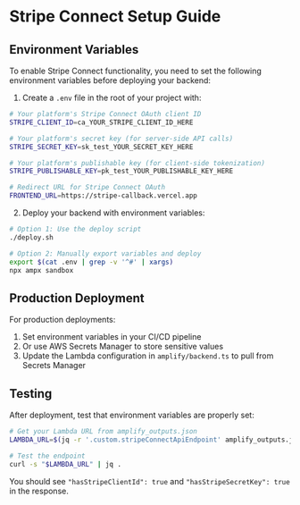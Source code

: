 # Stripe Connect Setup Guide

## Environment Variables

To enable Stripe Connect functionality, you need to set the following environment variables before deploying your backend:

1. Create a `.env` file in the root of your project with:

```bash
# Your platform's Stripe Connect OAuth client ID
STRIPE_CLIENT_ID=ca_YOUR_STRIPE_CLIENT_ID_HERE

# Your platform's secret key (for server-side API calls)
STRIPE_SECRET_KEY=sk_test_YOUR_SECRET_KEY_HERE

# Your platform's publishable key (for client-side tokenization)
STRIPE_PUBLISHABLE_KEY=pk_test_YOUR_PUBLISHABLE_KEY_HERE

# Redirect URL for Stripe Connect OAuth
FRONTEND_URL=https://stripe-callback.vercel.app
```

2. Deploy your backend with environment variables:

```bash
# Option 1: Use the deploy script
./deploy.sh

# Option 2: Manually export variables and deploy
export $(cat .env | grep -v '^#' | xargs)
npx ampx sandbox
```

## Production Deployment

For production deployments:

1. Set environment variables in your CI/CD pipeline
2. Or use AWS Secrets Manager to store sensitive values
3. Update the Lambda configuration in `amplify/backend.ts` to pull from Secrets Manager

## Testing

After deployment, test that environment variables are properly set:

```bash
# Get your Lambda URL from amplify_outputs.json
LAMBDA_URL=$(jq -r '.custom.stripeConnectApiEndpoint' amplify_outputs.json)

# Test the endpoint
curl -s "$LAMBDA_URL" | jq .
```

You should see `"hasStripeClientId": true` and `"hasStripeSecretKey": true` in the response.